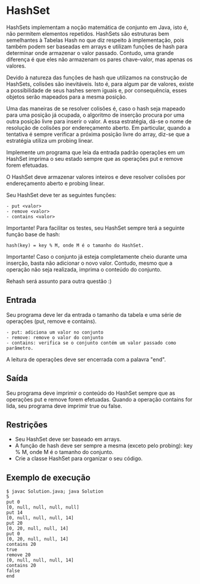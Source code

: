 # HashSet
HashSets implementam a noção matemática de conjunto em Java, isto é, não permitem elementos repetidos. HashSets são estruturas bem semelhantes à Tabelas Hash no que diz respeito à implementação, pois também podem ser baseadas em arrays e utilizam funções de hash para determinar onde armazenar o valor passado. Contudo, uma grande diferença é que eles não armazenam os pares chave-valor, mas apenas os valores.

Devido à natureza das funções de hash que utilizamos na construção de HashSets, colisões são inevitáveis. Isto é, para algum par de valores, existe a possibilidade de seus hashes serem iguais e, por consequência, esses objetos serão mapeados para a mesma posição.

Uma das maneiras de se resolver colisões é, caso o hash seja mapeado para uma posição já ocupada, o algoritmo de inserção procura por uma outra posição livre para inserir o valor. A essa estratégia, dá-se o nome de resolução de colisões por endereçamento aberto. Em particular, quando a tentativa é sempre verificar a próxima posição livre do array, diz-se que a estratégia utiliza um probing linear.

Implemente um programa que leia da entrada padrão operações em um HashSet imprima o seu estado sempre que as operações put e remove forem efetuadas.

O HashSet deve armazenar valores inteiros e deve resolver colisões por endereçamento aberto e probing linear.

Seu HashSet deve ter as seguintes funções:

    - put <valor>
    - remove <valor> 
    - contains <valor>
Importante! Para facilitar os testes, seu HashSet sempre terá a seguinte função base de hash:

    hash(key) = key % M, onde M é o tamanho do HashSet.
Importante! Caso o conjunto já esteja completamente cheio durante uma inserção, basta não adicionar o novo valor. Contudo, mesmo que a operação não seja realizada, imprima o conteúdo do conjunto.

Rehash será assunto para outra questão :)

## Entrada
Seu programa deve ler da entrada o tamanho da tabela e uma série de operações (put, remove e contains).

    - put: adiciona um valor no conjunto 
    - remove: remove o valor do conjunto
    - contains: verifica se o conjunto contém um valor passado como parâmetro.
A leitura de operações deve ser encerrada com a palavra "end".

## Saída
Seu programa deve imprimir o conteúdo do HashSet sempre que as operações put e remove forem efetuadas. Quando a operação contains for lida, seu programa deve imprimir true ou false.

## Restrições
- Seu HashSet deve ser baseado em arrays. 
- A função de hash deve ser sempre a mesma (exceto pelo probing): key % M, 
onde M é o tamanho do conjunto.
- Crie a classe HashSet para organizar o seu código. 
## Exemplo de execução
    $ javac Solution.java; java Solution
    5
    put 0
    [0, null, null, null, null]
    put 14
    [0, null, null, null, 14]
    put 20
    [0, 20, null, null, 14]
    put 0
    [0, 20, null, null, 14]
    contains 20
    true
    remove 20
    [0, null, null, null, 14]
    contains 20
    false
    end